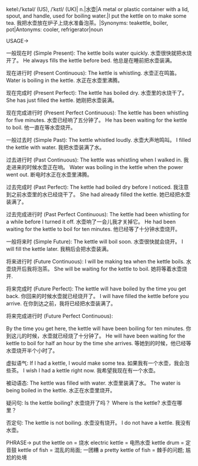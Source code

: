 ketel:/ˈkɛtəl/ (US), /ˈkɛtl/ (UK)| n.|水壶|A metal or plastic container with a lid, spout, and handle, used for boiling water.|I put the kettle on to make some tea. 我把水壶放在炉子上烧水准备泡茶。|Synonyms: teakettle, boiler, pot|Antonyms: cooler, refrigerator|noun

USAGE->

一般现在时 (Simple Present):
The kettle boils water quickly. 水壶很快就把水烧开了。
He always fills the kettle before bed. 他总是在睡前把水壶装满。

现在进行时 (Present Continuous):
The kettle is whistling. 水壶正在鸣笛。
Water is boiling in the kettle. 水正在水壶里沸腾。

现在完成时 (Present Perfect):
The kettle has boiled dry. 水壶里的水烧干了。
She has just filled the kettle. 她刚把水壶装满。

现在完成进行时 (Present Perfect Continuous):
The kettle has been whistling for five minutes. 水壶已经响了五分钟了。
He has been waiting for the kettle to boil. 他一直在等水壶烧开。

一般过去时 (Simple Past):
The kettle whistled loudly. 水壶大声地鸣叫。
I filled the kettle with water. 我把水壶装满了水。

过去进行时 (Past Continuous):
The kettle was whistling when I walked in. 我走进来的时候水壶正在响。
Water was boiling in the kettle when the power went out. 断电时水正在水壶里沸腾。

过去完成时 (Past Perfect):
The kettle had boiled dry before I noticed. 我注意到之前水壶里的水已经烧干了。
She had already filled the kettle. 她已经把水壶装满了。

过去完成进行时 (Past Perfect Continuous):
The kettle had been whistling for a while before I turned it off. 水壶响了一会儿我才关掉它。
He had been waiting for the kettle to boil for ten minutes. 他已经等了十分钟水壶烧开。

一般将来时 (Simple Future):
The kettle will boil soon. 水壶很快就会烧开。
I will fill the kettle later. 我稍后会把水壶装满。

将来进行时 (Future Continuous):
I will be making tea when the kettle boils. 水壶烧开后我将泡茶。
She will be waiting for the kettle to boil. 她将等着水壶烧开.

将来完成时 (Future Perfect):
The kettle will have boiled by the time you get back. 你回来的时候水壶就已经烧开了。
I will have filled the kettle before you arrive. 在你到达之前，我将已经把水壶装满了。


将来完成进行时 (Future Perfect Continuous):

By the time you get here, the kettle will have been boiling for ten minutes. 你到这儿的时候，水壶就已经烧了十分钟了。
He will have been waiting for the kettle to boil for half an hour by the time she arrives. 等她到的时候，他已经等水壶烧开半个小时了。


虚拟语气:
If I had a kettle, I would make some tea. 如果我有一个水壶，我会泡些茶。
I wish I had a kettle right now. 我希望我现在有一个水壶。

被动语态:
The kettle was filled with water. 水壶里装满了水。
The water is being boiled in the kettle. 水正在水壶里烧开。

疑问句:
Is the kettle boiling? 水壶烧开了吗？
Where is the kettle? 水壶在哪里？

否定句:
The kettle is not boiling. 水壶没有烧开。
I do not have a kettle. 我没有水壶。


PHRASE->
put the kettle on = 烧水
electric kettle = 电热水壶
kettle drum = 定音鼓
kettle of fish = 混乱的局面; 一团糟
a pretty kettle of fish = 棘手的问题; 尴尬的处境
